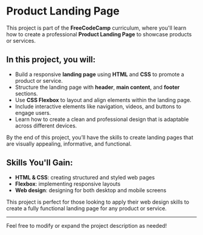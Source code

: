 # Product Landing Page

This project is part of the **FreeCodeCamp** curriculum, where you'll learn how to create a professional **Product Landing Page** to showcase products or services.

## In this project, you will:
- Build a responsive **landing page** using **HTML** and **CSS** to promote a product or service.
- Structure the landing page with **header**, **main content**, and **footer** sections.
- Use **CSS Flexbox** to layout and align elements within the landing page.
- Include interactive elements like navigation, videos, and buttons to engage users.
- Learn how to create a clean and professional design that is adaptable across different devices.

By the end of this project, you’ll have the skills to create landing pages that are visually appealing, informative, and functional.

## Skills You'll Gain:
- **HTML & CSS**: creating structured and styled web pages
- **Flexbox**: implementing responsive layouts
- **Web design**: designing for both desktop and mobile screens

This project is perfect for those looking to apply their web design skills to create a fully functional landing page for any product or service.

---

Feel free to modify or expand the project description as needed!
